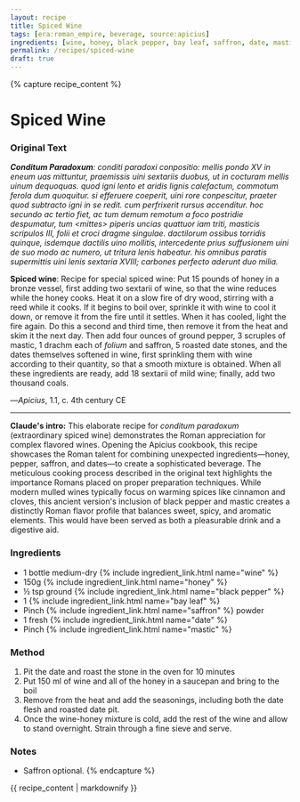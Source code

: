 ```yaml
---
layout: recipe
title: Spiced Wine
tags: [era:roman_empire, beverage, source:apicius]
ingredients: [wine, honey, black pepper, bay leaf, saffron, date, mastic]
permalink: /recipes/spiced-wine
draft: true
---
```


{% capture recipe_content %}
# Spiced Wine

### Original Text
***Conditum Paradoxum**: conditi paradoxi conpositio: mellis pondo XV in eneum uas mittuntur, praemissis uini sextariis duobus, ut in cocturam mellis uinum dequoquas. quod igni lento et aridis lignis calefactum, commotum ferola dum quoquitur. si efferuere coeperit, uini rore conpescitur, praeter quod subtracto igni in se redit. cum perfrixerit rursus accenditur. hoc secundo ac tertio fiet, ac tum demum remotum a foco postridie despumatur, tum \<mittes\> piperis uncias quattuor iam triti, masticis scripulos III, folii et croci dragme singulae. dactilorum ossibus torridis quinque, isdemque dactilis uino mollitis, intercedente prius suffusionem uini de suo modo ac numero, ut tritura lenis habeatur. his omnibus paratis supermittis uini lenis sextaria XVIII; carbones perfecto aderunt duo milia.*

**Spiced wine**: Recipe for special spiced wine: Put 15 pounds of honey in a bronze vessel, first adding two sextarii of wine, so that the wine reduces while the honey cooks. Heat it on a slow fire of dry wood, stirring with a reed while it cooks. If it begins to boil over, sprinkle it with wine to cool it down, or remove it from the fire until it settles. When it has cooled, light the fire again. Do this a second and third time, then remove it from the heat and skim it the next day. Then add four ounces of ground pepper, 3 scruples of mastic, 1 drachm each of *folium* and saffron, 5 roasted date stones, and the dates themselves softened in wine, first sprinkling them with wine according to their quantity, so that a smooth mixture is obtained. When all these ingredients are ready, add 18 sextarii of mild wine; finally, add two thousand coals.

—*Apicius*, 1.1, c. 4th century CE

___

**Claude's intro:** This elaborate recipe for *conditum paradoxum* (extraordinary spiced wine) demonstrates the Roman appreciation for complex flavored wines. Opening the Apicius cookbook, this recipe showcases the Roman talent for combining unexpected ingredients—honey, pepper, saffron, and dates—to create a sophisticated beverage. The meticulous cooking process described in the original text highlights the importance Romans placed on proper preparation techniques. While modern mulled wines typically focus on warming spices like cinnamon and cloves, this ancient version's inclusion of black pepper and mastic creates a distinctly Roman flavor profile that balances sweet, spicy, and aromatic elements. This would have been served as both a pleasurable drink and a digestive aid.

### Ingredients
 - 1 bottle medium-dry {% include ingredient_link.html name="wine" %}
 - 150g {% include ingredient_link.html name="honey" %}
 - ½ tsp ground {% include ingredient_link.html name="black pepper" %}
 - 1 {% include ingredient_link.html name="bay leaf" %}
 - Pinch {% include ingredient_link.html name="saffron" %} powder
 - 1 fresh {% include ingredient_link.html name="date" %}
 - Pinch {% include ingredient_link.html name="mastic" %}

### Method
1. Pit the date and roast the stone in the oven for 10 minutes
2. Put 150 ml of wine and all of the honey in a saucepan and bring to the boil
3. Remove from the heat and add the seasonings, including both the date flesh and roasted date pit.
4. Once the wine-honey mixture is cold, add the rest of the wine and allow to stand overnight. Strain through a fine sieve and serve.

### Notes
 - Saffron optional.
{% endcapture %}

{{ recipe_content | markdownify }}
